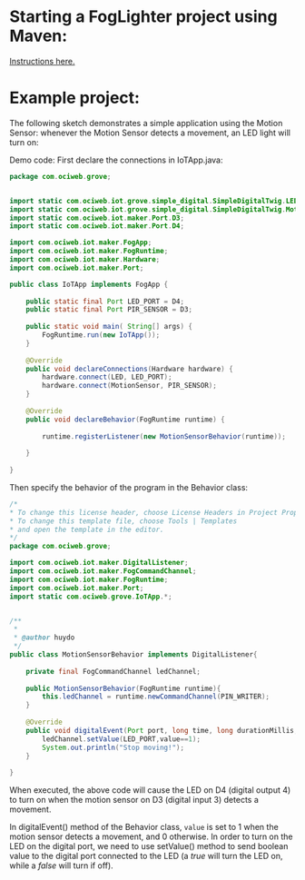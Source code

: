 
# Starting a FogLighter project using Maven: 
[Instructions here.](https://github.com/oci-pronghorn/FogLighter/blob/master/README.md)

# Example project:

The following sketch demonstrates a simple application using the Motion Sensor: whenever the Motion Sensor detects a movement, an LED light will turn on:

Demo code: 
First declare the connections in IoTApp.java:


```java
package com.ociweb.grove;


import static com.ociweb.iot.grove.simple_digital.SimpleDigitalTwig.LED;
import static com.ociweb.iot.grove.simple_digital.SimpleDigitalTwig.MotionSensor;
import static com.ociweb.iot.maker.Port.D3;
import static com.ociweb.iot.maker.Port.D4;

import com.ociweb.iot.maker.FogApp;
import com.ociweb.iot.maker.FogRuntime;
import com.ociweb.iot.maker.Hardware;
import com.ociweb.iot.maker.Port;

public class IoTApp implements FogApp {
    
    public static final Port LED_PORT = D4;
    public static final Port PIR_SENSOR = D3;
    
    public static void main( String[] args) {
        FogRuntime.run(new IoTApp());
    }
    
    @Override
    public void declareConnections(Hardware hardware) {
        hardware.connect(LED, LED_PORT);
        hardware.connect(MotionSensor, PIR_SENSOR);
    }
    
    @Override
    public void declareBehavior(FogRuntime runtime) {
        
        runtime.registerListener(new MotionSensorBehavior(runtime));
        
    }
    
}
```


Then specify the behavior of the program in the Behavior class:

```java
/*
* To change this license header, choose License Headers in Project Properties.
* To change this template file, choose Tools | Templates
* and open the template in the editor.
*/
package com.ociweb.grove;

import com.ociweb.iot.maker.DigitalListener;
import com.ociweb.iot.maker.FogCommandChannel;
import com.ociweb.iot.maker.FogRuntime;
import com.ociweb.iot.maker.Port;
import static com.ociweb.grove.IoTApp.*;


/**
 *
 * @author huydo
 */
public class MotionSensorBehavior implements DigitalListener{
    
    private final FogCommandChannel ledChannel;
    
    public MotionSensorBehavior(FogRuntime runtime){
        this.ledChannel = runtime.newCommandChannel(PIN_WRITER);
    }
    
    @Override
    public void digitalEvent(Port port, long time, long durationMillis, int value) {
        ledChannel.setValue(LED_PORT,value==1);
        System.out.println("Stop moving!");
    }
    
}
```



When executed, the above code will cause the LED on D4 (digital output 4) to turn on when the motion sensor on D3 (digital input 3) detects a movement. 

In digitalEvent() method of the Behavior class,  ```value``` is set to 1 when the motion sensor detects a movement, and 0 otherwise. In order to turn on the LED on the digital port, we need to use setValue() method to send boolean value to the digital port connected to the LED (a _true_ will turn the LED on, while a _false_ will turn if off).







